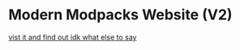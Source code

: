 # Modern Modpacks Website (V2)

[vist it and find out idk what else to say](https://modernmodpacks.site)